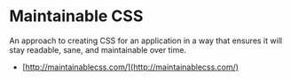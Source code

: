 # Maintainable CSS

An approach to creating CSS for an application in a way that ensures it will stay readable, sane, and maintainable over time.



 * [http://maintainablecss.com/](http://maintainablecss.com/)